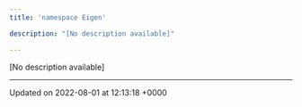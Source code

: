 ```yaml
---
title: 'namespace Eigen'

description: "[No description available]"

---
```







[No description available]






-------------------------------

Updated on 2022-08-01 at 12:13:18 +0000